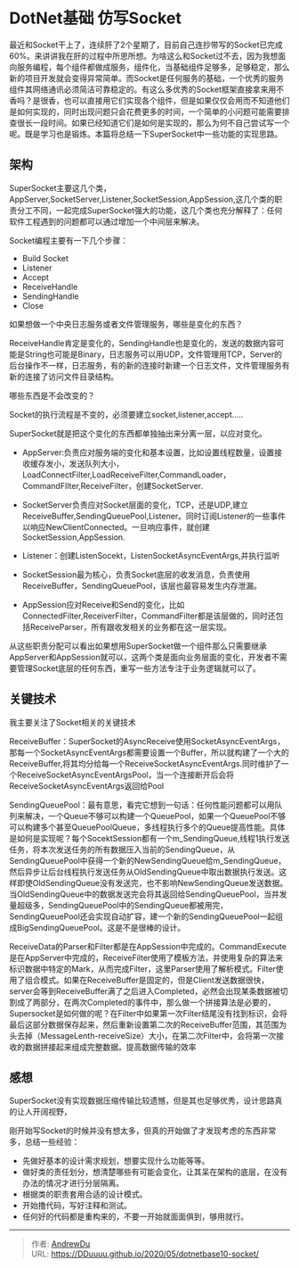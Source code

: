 # DotNet基础 仿写Socket


最近和Socket干上了，连续肝了2个星期了，目前自己连抄带写的Socket已完成60%。来讲讲我在肝的过程中所思所想。为啥这么和Socket过不去，因为我想面向服务编程，每个组件都做成服务，组件化，当基础组件足够多，足够稳定，那么新的项目开发就会变得异常简单。而Socket是任何服务的基础，一个优秀的服务组件其网络通讯必须简洁可靠稳定的。有这么多优秀的Socket框架直接拿来用不香吗？是很香，也可以直接用它们实现各个组件，但是如果仅仅会用而不知道他们是如何实现的，同时出现问题只会花费更多的时间，一个简单的小问题可能需要排查很长一段时间。如果已经知道它们是如何是实现的，那么为何不自己尝试写一个呢。既是学习也是锻炼。本篇将总结一下SuperSocket中一些功能的实现思路。

## 架构

SuperSocket主要这几个类，AppServer,SocketServer,Listener,SocketSession,AppSession,这几个类的职责分工不同，一起完成SuperSocket强大的功能，这几个类也充分解释了：任何软件工程遇到的问题都可以通过增加一个中间层来解决。

Socket编程主要有一下几个步骤：

- Build Socket
- Listener
- Accept
- ReceiveHandle
- SendingHandle
- Close

如果想做一个中央日志服务或者文件管理服务，哪些是变化的东西？

ReceiveHandle肯定是变化的，SendingHandle也是变化的，发送的数据内容可能是String也可能是Binary，日志服务可以用UDP，文件管理用TCP，Server的后台操作不一样，日志服务，有的新的连接时新建一个日志文件，文件管理服务有新的连接了访问文件目录结构。

哪些东西是不会改变的？

Socket的执行流程是不变的，必须要建立socket,listener,accept.....

SuperSocket就是把这个变化的东西都单独抽出来分离一层，以应对变化。

- AppServer:负责应对服务端的变化和基本设置，比如设置线程数量，设置接收缓存发小，发送队列大小，LoadConnectFilter,LoadReceiveFilter,CommandLoader，CommandFIlter,ReceiveFilter，创建SocketServer.

- SocketServer负责应对Socket层面的变化，TCP，还是UDP,建立ReceiveBuffer,SendingQueuePool,Listener。同时订阅Listener的一些事件以响应NewClientConnected。一旦响应事件，就创建SocketSession,AppSession.

- Listener：创建ListenSocekt，ListenSocketAsyncEventArgs,并执行监听

- SocketSession最为核心，负责Socket底层的收发消息，负责使用ReceiveBuffer，SendingQueuePool，该层也最容易发生内存泄漏。

- AppSession应对Receive和Send的变化，比如ConnectedFilter,ReceiverFilter，CommandFilter都是该层做的，同时还包括ReceiveParser，所有跟收发相关的业务都在这一层实现。

从这些职责分配可以看出如果想用SuperSocket做一个组件那么只需要继承AppServer和AppSession就可以，这两个类是面向业务层面的变化，开发者不需要管理Socket底层的任何东西，重写一些方法专注于业务逻辑就可以了。

## 关键技术

我主要关注了Socket相关的关键技术

ReceiveBuffer：SuperSocket的AsyncReceive使用SocketAsyncEventArgs，那每一个SocketAsyncEventArgs都需要设置一个Buffer，所以就构建了一个大的ReceiveBuffer,将其均分给每一个ReceiveSocketAsyncEventArgs.同时维护了一个ReceiveSocketAsyncEventArgsPool，当一个连接断开后会将ReceiveSocketAsyncEventArgs返回给Pool

SendingQueuePool：最有意思，看完它想到一句话：任何性能问题都可以用队列来解决，一个Queue不够可以构建一个QueuePool，如果一个QueuePool不够可以构建多个甚至QueuePoolQueue，多线程执行多个的Queue提高性能。具体是如何是实现呢？每个SocektSession都有一个m_SendingQueue,线程1执行发送任务，将本次发送任务的所有数据压入当前的SendingQueue，从SendingQueuePool中获得一个新的NewSendingQueue给m_SendingQueue，然后异步让后台线程执行发送任务从OldSendingQueue中取出数据执行发送。这样即使OldSendingQueue没有发送完，也不影响NewSendingQueue发送数据。当OldSendingQueue中的数据发送完会将其返回给SendingQueuePool，当并发量超级多，SendingQueuePool中的SendingQueue都被用完，SendingQueuePool还会实现自动扩容，建一个新的SendingQueuePool一起组成BigSendingQueuePool。这是不是很棒的设计。

ReceiveData的Parser和Filter都是在AppSession中完成的。CommandExecute是在AppServer中完成的，ReceiveFilter使用了模板方法，并使用复杂的算法来标识数据中特定的Mark，从而完成Filter，这里Parser使用了解析模式。Filter使用了组合模式。如果在ReceiveBuffer是固定的，但是Client发送数据很快，server会等到ReceiveBuffer满了之后进入Completed，必然会出现某条数据被切割成了两部分，在两次Completed的事件中，那么做一个拼接算法是必要的，Supersocket是如何做的呢？在Filter中如果第一次Filter结尾没有找到标识，会将最后这部分数据保存起来，然后重新设置第二次的ReceiveBuffer范围，其范围为头去掉（MessageLenth-receiveSize）大小，在第二次Filter中，会将第一次接收的数据拼接起来组成完整数据。提高数据传输的效率

## 感想

SuperSocket没有实现数据压缩传输比较遗憾，但是其也足够优秀，设计思路真的让人开阔视野，

刚开始写Socket的时候并没有想太多，但真的开始做了才发现考虑的东西非常多，总结一些经验：

- 先做好基本的设计需求规划，想要实现什么功能等等。
- 做好类的责任划分，想清楚哪些有可能会变化，让其呆在架构的底层，在没有办法的情况才进行分层隔离。
- 根据类的职责套用合适的设计模式。
- 开始撸代码，写好注释和测试。
- 任何好的代码都是重构来的，不要一开始就面面俱到，够用就行。


---

> 作者: [AndrewDu](https://github.com/DDuuuu)  
> URL: https://DDuuuu.github.io/2020/05/dotnetbase10-socket/  

